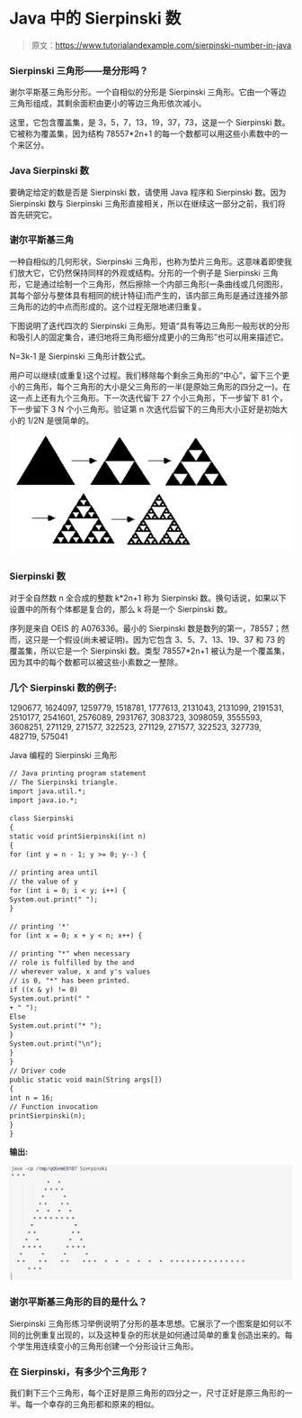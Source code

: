 # Java 中的 Sierpinski 数

> 原文：<https://www.tutorialandexample.com/sierpinski-number-in-java>

### Sierpinski 三角形——是分形吗？

谢尔平斯基三角形分形。一个自相似的分形是 Sierpinski 三角形。它由一个等边三角形组成，其剩余面积由更小的等边三角形依次减小。

这里，它包含覆盖集，是 3，5，7，13，19，37，73，这是一个 Sierpinski 数。它被称为覆盖集，因为结构 78557*2n+1 的每一个数都可以用这些小素数中的一个来区分。

### Java Sierpinski 数

要确定给定的数是否是 Sierpinski 数，请使用 Java 程序和 Sierpinski 数。因为 Sierpinski 数与 Sierpinski 三角形直接相关，所以在继续这一部分之前，我们将首先研究它。

### 谢尔平斯基三角

一种自相似的几何形状，Sierpinski 三角形，也称为垫片三角形。这意味着即使我们放大它，它仍然保持同样的外观或结构。分形的一个例子是 Sierpinski 三角形，它是通过绘制一个三角形，然后擦除一个内部三角形(一条曲线或几何图形，其每个部分与整体具有相同的统计特征)而产生的，该内部三角形是通过连接外部三角形的边的中点而形成的。这个过程无限地递归重复。

下图说明了迭代四次的 Sierpinski 三角形。短语“具有等边三角形一般形状的分形和吸引人的固定集合，递归地将三角形细分成更小的三角形”也可以用来描述它。

N=3k-1 是 Sierpinski 三角形计数公式。

用户可以继续(或重复)这个过程。我们移除每个剩余三角形的“中心”，留下三个更小的三角形，每个三角形的大小是父三角形的一半(是原始三角形的四分之一)。在这一点上还有九个三角形。下一次迭代留下 27 个小三角形，下一步留下 81 个，下一步留下 3 N 个小三角形。验证第 n 次迭代后留下的三角形大小正好是初始大小的 1/2N 是很简单的。

![Sierpinski Number in Java](img/0848ecaf8e2cfa712a222acc57b8bf84.png)  

### Sierpinski 数

对于全自然数 n 全合成的整数 k*2n+1 称为 Sierpinski 数。换句话说，如果以下设置中的所有个体都是复合的，那么 k 将是一个 Sierpinski 数。

序列是来自 OEIS 的 A076336。最小的 Sierpinski 数是数列的第一，78557；然而，这只是一个假设(尚未被证明)。因为它包含 3、5、7、13、19、37 和 73 的覆盖集，所以它是一个 Sierpinski 数。类型 78557*2n+1 被认为是一个覆盖集，因为其中的每个数都可以被这些小素数之一整除。

### 几个 Sierpinski 数的例子:

1290677, 1624097, 1259779, 1518781, 1777613, 2131043, 2131099, 2191531, 2510177, 2541601, 2576089, 2931767, 3083723, 3098059, 3555593, 3608251, 271129, 271577, 322523, 271129, 271577, 322523, 327739, 482719, 575041

Java 编程的 Sierpinski 三角形

```
// Java printing program statement
// The Sierpinski triangle.
import java.util.*;
import java.io.*;

class Sierpinski
{
static void printSierpinski(int n)
{
for (int y = n - 1; y >= 0; y--) {

// printing area until
// the value of y
for (int i = 0; i < y; i++) {
System.out.print(" ");
}

// printing '*'
for (int x = 0; x + y < n; x++) {

// printing "*" when necessary
// role is fulfilled by the and
// wherever value, x and y's values
// is 0, "*" has been printed.
if ((x & y) != 0)
System.out.print(" "
+ " ");
Else
System.out.print("* ");
}
System.out.print("\n");
}
}
// Driver code
public static void main(String args[])
{
int n = 16;
// Function invocation
printSierpinski(n);
}
} 
```

**输出:**

![Sierpinski Number in Java](img/7f1b0fbbf5b681c06241ca5b8f5addd7.png)

### 谢尔平斯基三角形的目的是什么？

Sierpinski 三角形练习举例说明了分形的基本思想。它展示了一个图案是如何以不同的比例重复出现的，以及这种复杂的形状是如何通过简单的重复创造出来的。每个学生用连续变小的三角形创建一个分形设计三角形。

### 在 Sierpinski，有多少个三角形？

我们剩下三个三角形，每个正好是原三角形的四分之一，尺寸正好是原三角形的一半。每一个幸存的三角形都和原来的相似。